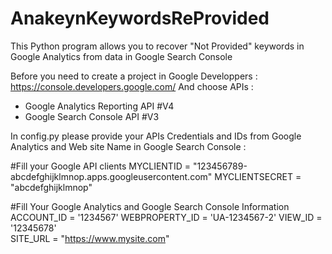 # AnakeynKeywordsReProvided
This Python program allows you to recover "Not Provided" keywords in Google Analytics from data in Google Search Console

Before you need to create a project in Google Developpers :
https://console.developers.google.com/
And choose APIs :
- Google Analytics Reporting API  #V4 
- Google Search Console API #V3

In config.py please provide your APIs Credentials and IDs from Google Analytics and Web site Name in Google Search Console :

#Fill your Google API clients 
MYCLIENTID = "123456789-abcdefghijklmnop.apps.googleusercontent.com" 
MYCLIENTSECRET =    "abcdefghijklmnop" 


#Fill Your Google Analytics and Google Search Console Information
ACCOUNT_ID = '1234567'
WEBPROPERTY_ID = 'UA-1234567-2'
VIEW_ID = '12345678'  
SITE_URL =  "https://www.mysite.com"  

